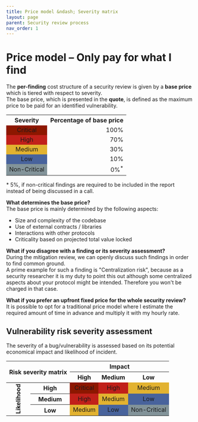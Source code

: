 ```yaml
---
title: Price model &ndash; Severity matrix
layout: page
parent: Security review process
nav_order: 1
---
```


# Price model &ndash; Only pay for what I find

The **per-finding** cost structure of a security review is given by a **base price** which is tiered with respect to severity.  
The base price, which is presented in the **quote**, is defined as the maximum price to be paid for an identified vulnerability.

<table style="min-width:30%" align="center">
  <tbody>
    <tr>
      <th>Severity</th>
      <th>Percentage of base price</th>
    </tr>
    <tr>
      <td align="center" style="background-color: #8D1700">Critical</td>
      <td align="right">100%</td>
    </tr>
    <tr>
      <td align="center" style="background-color: #C1201A">High</td>
      <td align="right">70%</td>
    </tr>
    <tr>
      <td align="center" style="background-color: #E2B230">Medium</td>
      <td align="right">30%</td>
    </tr>
    <tr>
      <td align="center" style="background-color: #48639C">Low</td>
      <td align="right">10%</td>
    </tr>
    <tr>
      <td align="center" style="background-color: #829399">Non-Critical</td>
      <td align="right">0%<sup>*</sup></td>
    </tr>
  </tbody>
</table>

\* 5%, if non-critical findings are required to be included in the report instead of being discussed in a call.  

**What determines the base price?**  
The base price is mainly determined by the following aspects:
* Size and complexity of the codebase
* Use of external contracts / libraries
* Interactions with other protocols
* Criticality based on projected total value locked

**What if you disagree with a finding or its severity assessment?**  
During the mitigation review, we can openly discuss such findings in order to find common ground.  
A prime example for such a finding is "Centralization risk", because as a security researcher it is my duty to point this out
although some centralized aspects about your protocol might be intended. Therefore you won't be charged in that case.  
  
**What if you prefer an upfront fixed price for the whole security review?**  
It is possible to opt for a traditional price model where I estimate the required amount of time in advance and multiply it with my hourly rate.


## Vulnerability risk severity assessment

The severity of a bug/vulnerability is assessed based on its potential economical impact and likelihood of incident.

<table style="min-width:30%" align="center">
  <tbody>
    <tr>
      <th colspan="2" rowspan="2">Risk severity matrix</th>
      <th colspan="3">Impact</th>
    </tr>
    <tr>
      <th>High</th>
      <th>Medium</th>
      <th>Low</th>
    </tr>
    <tr>
      <th rowspan="3" style="writing-mode: vertical-rl; transform: rotate(180deg); min-width: 40px;">Likelihood</th>
      <th>High</th>
      <td align="center" style="background-color: #8D1700">Critical</td>
      <td align="center" style="background-color: #C1201A">High</td>
      <td align="center" style="background-color: #E2B230">Medium</td>
    </tr>
    <tr>
      <th>Medium</th>
      <td align="center" style="background-color: #C1201A">High</td>
      <td align="center" style="background-color: #E2B230">Medium</td>
      <td align="center" style="background-color: #48639C">Low</td>
    </tr>
    <tr>
      <th>Low</th>
      <td align="center" style="background-color: #E2B230">Medium</td>
      <td align="center" style="background-color: #48639C">Low</td>
      <td align="center" style="background-color: #829399">Non-Critical</td>
    </tr>
  </tbody>
</table>

